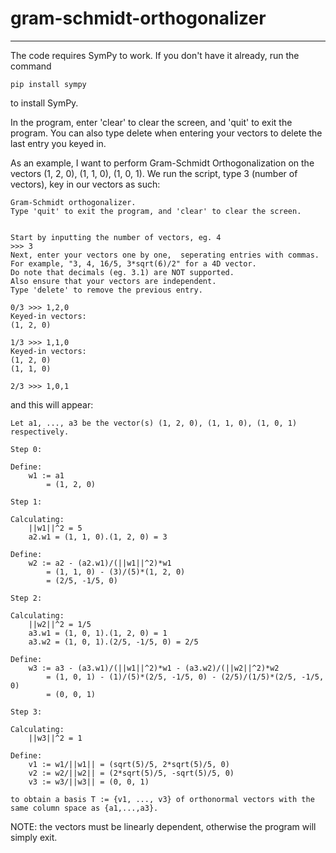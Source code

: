# gram-schmidt-orthogonalizer
----------

The code requires SymPy to work. If you don't have it already, run the command
```
pip install sympy
```
to install SymPy.

In the program, enter 'clear' to clear the screen, and 'quit' to exit the program. You can also type delete when  entering your vectors to delete the last entry you keyed in.

As an example, I want to perform Gram-Schmidt Orthogonalization on the vectors (1, 2, 0), (1, 1, 0), (1, 0, 1).  We run the script, type 3 (number of vectors), key in our vectors as such:

```
Gram-Schmidt orthogonalizer.
Type 'quit' to exit the program, and 'clear' to clear the screen.


Start by inputting the number of vectors, eg. 4
>>> 3
Next, enter your vectors one by one,  seperating entries with commas.
For example, "3, 4, 16/5, 3*sqrt(6)/2" for a 4D vector.
Do note that decimals (eg. 3.1) are NOT supported.
Also ensure that your vectors are independent.
Type 'delete' to remove the previous entry.

0/3 >>> 1,2,0
Keyed-in vectors:
(1, 2, 0)

1/3 >>> 1,1,0
Keyed-in vectors:
(1, 2, 0)
(1, 1, 0)

2/3 >>> 1,0,1
```

and this will appear:

```
Let a1, ..., a3 be the vector(s) (1, 2, 0), (1, 1, 0), (1, 0, 1) respectively.

Step 0:

Define:
    w1 := a1 
        = (1, 2, 0) 

Step 1:

Calculating:
    ||w1||^2 = 5
    a2.w1 = (1, 1, 0).(1, 2, 0) = 3

Define:
    w2 := a2 - (a2.w1)/(||w1||^2)*w1 
        = (1, 1, 0) - (3)/(5)*(1, 2, 0) 
        = (2/5, -1/5, 0)

Step 2:

Calculating:
    ||w2||^2 = 1/5
    a3.w1 = (1, 0, 1).(1, 2, 0) = 1
    a3.w2 = (1, 0, 1).(2/5, -1/5, 0) = 2/5

Define:
    w3 := a3 - (a3.w1)/(||w1||^2)*w1 - (a3.w2)/(||w2||^2)*w2 
        = (1, 0, 1) - (1)/(5)*(2/5, -1/5, 0) - (2/5)/(1/5)*(2/5, -1/5, 0) 
        = (0, 0, 1)

Step 3:

Calculating:
    ||w3||^2 = 1

Define:
    v1 := w1/||w1|| = (sqrt(5)/5, 2*sqrt(5)/5, 0)
    v2 := w2/||w2|| = (2*sqrt(5)/5, -sqrt(5)/5, 0)
    v3 := w3/||w3|| = (0, 0, 1)

to obtain a basis T := {v1, ..., v3} of orthonormal vectors with the same column space as {a1,...,a3}.

```

NOTE: the vectors must be linearly dependent, otherwise the program will simply exit. 

